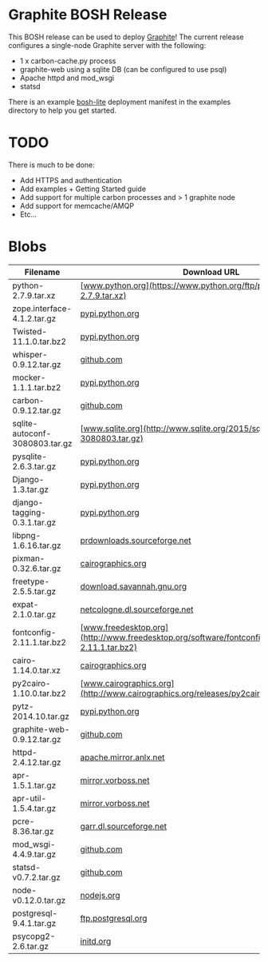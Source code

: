 # Graphite BOSH Release

This BOSH release can be used to deploy [Graphite](http://graphite.readthedocs.org/en/0.9.12/overview.html)! The current release configures a single-node Graphite server with the following:

* 1 x carbon-cache.py process
* graphite-web using a sqlite DB (can be configured to use psql)
* Apache httpd and mod_wsgi
* statsd

There is an example [bosh-lite](https://github.com/cloudfoundry/bosh-lite) deployment manifest in the examples directory to help you get started.

# TODO

There is much to be done:

* Add HTTPS and authentication
* Add examples + Getting Started guide
* Add support for multiple carbon processes and > 1 graphite node
* Add support for memcache/AMQP
* Etc...

# Blobs

| Filename | Download URL | MD5 |
| -------- | ------------ | --- |
| python-2.7.9.tar.xz | [www.python.org](https://www.python.org/ftp/python/2.7.9/Python-2.7.9.tar.xz) | 38d530f7efc373d64a8fb1637e3baaa7 |
| zope.interface-4.1.2.tar.gz | [pypi.python.org](https://pypi.python.org/packages/source/z/zope.interface/zope.interface-4.1.2.tar.gz) | 04298faeaa70b4f3b23fa2ae8987262c |
| Twisted-11.1.0.tar.bz2 | [pypi.python.org](https://pypi.python.org/packages/source/T/Twisted/Twisted-11.1.0.tar.bz2) | 972f3497e6e19318c741bf2900ffe31c |
| whisper-0.9.12.tar.gz | [github.com](https://github.com/graphite-project/whisper/archive/0.9.12.tar.gz) | fcaa34d128d13278ba1b8e23443e0871 |
| mocker-1.1.1.tar.bz2 | [pypi.python.org](https://pypi.python.org/packages/source/m/mocker/mocker-1.1.1.tar.bz2) | 0bd9f83268e16aef2130fa89e2a4839f |
| carbon-0.9.12.tar.gz | [github.com](https://github.com/graphite-project/carbon/archive/0.9.12.tar.gz) | 674c7376be70b07a90eecf013dad6600 |
| sqlite-autoconf-3080803.tar.gz | [www.sqlite.org](http://www.sqlite.org/2015/sqlite-autoconf-3080803.tar.gz) | 51272e875879ee893e51070b07c33888 |
| pysqlite-2.6.3.tar.gz | [pypi.python.org](https://pypi.python.org/packages/source/p/pysqlite/pysqlite-2.6.3.tar.gz) | 7ff1cedee74646b50117acff87aa1cfa |
| Django-1.3.tar.gz | [pypi.python.org](https://pypi.python.org/packages/source/D/Django/Django-1.3.tar.gz) | 1b8f76e91c27564708649671f329551f |
| django-tagging-0.3.1.tar.gz | [pypi.python.org](https://pypi.python.org/packages/source/d/django-tagging/django-tagging-0.3.1.tar.gz) | a0855f2b044db15f3f8a025fa1016ddf |
| libpng-1.6.16.tar.gz | [prdownloads.sourceforge.net](http://prdownloads.sourceforge.net/libpng/libpng-1.6.16.tar.gz?download) | 1a4ad377919ab15b54f6cb6a3ae2622d |
| pixman-0.32.6.tar.gz | [cairographics.org](http://cairographics.org/releases/pixman-0.32.6.tar.gz) | 3a30859719a41bd0f5cccffbfefdd4c2 |
| freetype-2.5.5.tar.gz | [download.savannah.gnu.org](http://download.savannah.gnu.org/releases/freetype/freetype-2.5.5.tar.gz) | 7448edfbd40c7aa5088684b0a3edb2b8 |
| expat-2.1.0.tar.gz | [netcologne.dl.sourceforge.net](http://netcologne.dl.sourceforge.net/project/expat/expat/2.1.0/expat-2.1.0.tar.gz) | dd7dab7a5fea97d2a6a43f511449b7cd |
| fontconfig-2.11.1.tar.bz2 | [www.freedesktop.org](http://www.freedesktop.org/software/fontconfig/release/fontconfig-2.11.1.tar.bz2) | 824d000eb737af6e16c826dd3b2d6c90 |
| cairo-1.14.0.tar.xz | [cairographics.org](http://cairographics.org/releases/cairo-1.14.0.tar.xz) | fc3a5edeba703f906f2241b394f0cced |
| py2cairo-1.10.0.tar.bz2 | [www.cairographics.org](http://www.cairographics.org/releases/py2cairo-1.10.0.tar.bz2) | 20337132c4ab06c1146ad384d55372c5 |
| pytz-2014.10.tar.gz | [pypi.python.org](https://pypi.python.org/packages/source/p/pytz/pytz-2014.10.tar.gz) | eb1cb941a20c5b751352c52486aa1dd7 |
| graphite-web-0.9.12.tar.gz | [github.com](https://github.com/graphite-project/graphite-web/archive/0.9.12.tar.gz) | c09f19fc0076cbadec64039f161bafc0 |
| httpd-2.4.12.tar.gz | [apache.mirror.anlx.net](http://apache.mirror.anlx.net//httpd/httpd-2.4.12.tar.gz) | ec8676a7fe62433883868b8341da6734 |
| apr-1.5.1.tar.gz | [mirror.vorboss.net](http://mirror.vorboss.net/apache//apr/apr-1.5.1.tar.gz) | d3538d67e6455f48cc935d8f0a50a1c3 |
| apr-util-1.5.4.tar.gz | [mirror.vorboss.net](http://mirror.vorboss.net/apache//apr/apr-util-1.5.4.tar.gz) | 866825c04da827c6e5f53daff5569f42 |
| pcre-8.36.tar.gz | [garr.dl.sourceforge.net](http://garr.dl.sourceforge.net/project/pcre/pcre/8.36/pcre-8.36.tar.gz) | ff7b4bb14e355f04885cf18ff4125c98 |
| mod_wsgi-4.4.9.tar.gz | [github.com](https://github.com/GrahamDumpleton/mod_wsgi/archive/4.4.9.tar.gz) | afc9e65587cab4aab3b2fa8b8c41ceae |
| statsd-v0.7.2.tar.gz | [github.com](https://github.com/etsy/statsd/archive/v0.7.2.tar.gz) | fd7e4bec91ce8c765f9a88b81cbf96bb |
| node-v0.12.0.tar.gz | [nodejs.org](http://nodejs.org/dist/v0.12.0/node-v0.12.0.tar.gz) | 62c8d9c74c8f68193f60e4cba020eb48 |
| postgresql-9.4.1.tar.gz | [ftp.postgresql.org](https://ftp.postgresql.org/pub/source/v9.4.1/postgresql-9.4.1.tar.gz) | 8df613a83654a32ba5a1008510234931 |
| psycopg2-2.6.tar.gz | [initd.org](http://initd.org/psycopg/tarballs/PSYCOPG-2-6/psycopg2-2.6.tar.gz) | fbbb039a8765d561a1c04969bbae7c74 |
